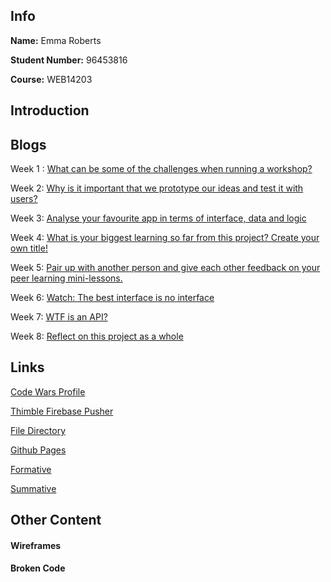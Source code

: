 ## Info

**Name:** Emma Roberts

**Student Number:** 96453816

**Course:** WEB14203

## Introduction

## Blogs

Week 1 : [What can be some of the challenges when running a workshop?]() 

Week 2: [Why is it important that we prototype our ideas and test it with users?]() 

Week 3: [Analyse your favourite app in terms of interface, data and logic]() 

Week 4: [What is your biggest learning so far from this project? Create your own title!]() 

Week 5: [Pair up with another person and give each other feedback on your peer learning mini-lessons.]()

Week 6: [Watch: The best interface is no interface]() 

Week 7: [WTF is an API?]() 

Week 8: [Reflect on this project as a whole]() 

## Links

[Code Wars Profile](https://www.codewars.com/users/eroberts27)

[Thimble Firebase Pusher](https://thimbleprojects.org/eroberts27/372915/)

[File Directory](https://github.com/eroberts28/ideamatch)

[Github Pages](https://eroberts28.github.io/ideamatch/) 

[Formative]()

[Summative](https://docs.google.com/presentation/d/1oUbxFvFzP3StZCMsfhnWSeTcgVk7vm34sk7qq8MtB_Y/edit?ts=5a2d54c3#slide=id.g2b9cc0d19b_0_0)


## Other Content

#### Wireframes

#### Broken Code

